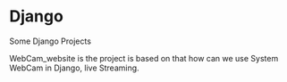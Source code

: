 # Django
Some Django Projects

WebCam_website is the project is based on that how can we use System WebCam in Django, live Streaming.
